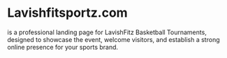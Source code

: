 # Lavishfitsportz.com
is a professional landing page for LavishFitz Basketball Tournaments, designed to showcase the event, welcome visitors, and establish a strong online presence for your sports brand.
